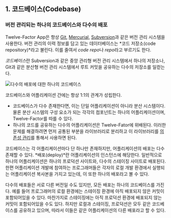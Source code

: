 ## 1. 코드베이스(Codebase)
### 버전 관리되는 하나의 코드베이스와 다수의 배포

Twelve-Factor App은 항상 [Git](http://git-scm.com/), [Mercurial](http://mercurial.selenic.com/), [Subversion](http://subversion.apache.org/)과 같은 버전 관리 시스템을 사용한다.  버전 관리의 이력 정보를 담고 있는 데이터베이스는 *코드 저장소(code repository)*라고 불린다. 이를 줄여서 *code repo*나 *repo*라고 부르기도 한다.

*코드베이스*란 Subversion과 같은 중앙 관리형 버전 관리 시스템에서 하나의 저장소나, Git과 같은 분산형 버전 관리 시스템에서 루트 커밋을 공유하는 다수의 저장소를 일컫는다.

![다수의 배포에 대한 하나의 코드베이스](/images/codebase-deploys.png)

코드베이스와 어플리케이션 간에는 항상 1:1의 관계가 성립한다.

* 코드베이스가 다수 존재한다면, 이는 단일 어플리케이션이 아니라 분산 시스템이다.  물론 분산 시스템의 구성 요소가 되는 각각의 컴포넌트는 하나의 어플리케이션이며, Twelve-Factor를 따를 수 있다.
* 하나의 코드를 공유하는 다수의 어플리케이션은 Twelve-Fator에 위배된다.  이러한 문제를 해결하려면 먼저 공통된 부분을 라이브러리로 분리하고 이 라이브러리를 [의존성 관리](/dependencies)를 통해서 사용하면 된다.

코드베이스는 각 어플리케이션마다 단 하나만 존재하지만, 어플리케이션의 배포는 다수 존재할 수 있다.  *배포(deploy)*란 어플리케이션의 인스턴스에 해당한다.  일반적으로 하나의 어플리케이션은 하나의 프로덕션 사이트와, 다수의 스테이징 사이트로 배포된다.  한편 어플리케이션 개발에 참여하는 프로그래머들은 각자의 로컬 개발 환경에서 실행되는 어플리케이션 복사본을 가지고 있는데, 이 또한 하나의 배포라고 볼 수 있다.

다수의 배포들은 서로 다른 버전일 수도 있지만, 모든 배포는 하나의 코드베이스를 가진다.  예를 들어 프로그래머의 로컬 환경에는 스테이징 환경에 아직 배포되지 않은 커밋이 포함되어있을 수 있다. 마찬가지로 스테이징에는 아직 프로덕션 환경에 배포되지 않는 커밋이 포함되어있을 수도 있다.  하지만 로컬과 스테이징, 프로덕션은 모두 같은 코드베이스를 공유하고 있으며, 따라서 이들은 같은 어플리케이션의 다른 배포라고 할 수 있다.

